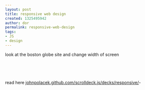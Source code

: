 ```yaml
---
layout: post
title: responsive web design
created: 1325495942
author: dor
permalink: responsive-web-design
tags:
- JS
- design
---
```

<p>look at the boston globe site and change width of screen</p>
<p>&nbsp;</p>
<p>&nbsp;</p>
<p>read here <a href="http://johnpolacek.github.com/scrolldeck.js/decks/responsive/">johnpolacek.github.com/scrolldeck.js/decks/responsive/</a>-&nbsp;</p>
